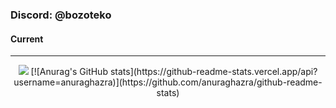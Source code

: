 ### Discord: @bozoteko
#### Current
<hr>
<p align="center">
    <img src=https://lanyard.cnrad.dev/api/933241260972589076/>
    [![Anurag's GitHub stats](https://github-readme-stats.vercel.app/api?username=anuraghazra)](https://github.com/anuraghazra/github-readme-stats)
<br>
<br>
</p>
<p align="center"> <img src="" alt="" /> </p>
<br>
</hr>
